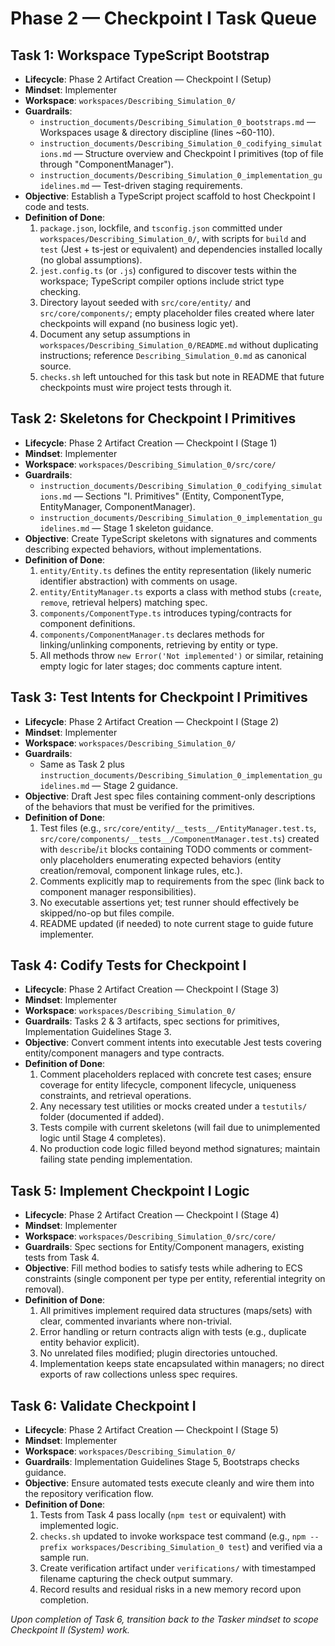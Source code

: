 # Phase 2 — Checkpoint I Task Queue

## Task 1: Workspace TypeScript Bootstrap
- **Lifecycle**: Phase 2 Artifact Creation — Checkpoint I (Setup)
- **Mindset**: Implementer
- **Workspace**: `workspaces/Describing_Simulation_0/`
- **Guardrails**:
  - `instruction_documents/Describing_Simulation_0_bootstraps.md` — Workspaces usage & directory discipline (lines ~60-110).
  - `instruction_documents/Describing_Simulation_0_codifying_simulations.md` — Structure overview and Checkpoint I primitives (top of file through "ComponentManager").
  - `instruction_documents/Describing_Simulation_0_implementation_guidelines.md` — Test-driven staging requirements.
- **Objective**: Establish a TypeScript project scaffold to host Checkpoint I code and tests.
- **Definition of Done**:
  1. `package.json`, lockfile, and `tsconfig.json` committed under `workspaces/Describing_Simulation_0/`, with scripts for `build` and `test` (Jest + ts-jest or equivalent) and dependencies installed locally (no global assumptions).
  2. `jest.config.ts` (or `.js`) configured to discover tests within the workspace; TypeScript compiler options include strict type checking.
  3. Directory layout seeded with `src/core/entity/` and `src/core/components/`; empty placeholder files created where later checkpoints will expand (no business logic yet).
  4. Document any setup assumptions in `workspaces/Describing_Simulation_0/README.md` without duplicating instructions; reference `Describing_Simulation_0.md` as canonical source.
  5. `checks.sh` left untouched for this task but note in README that future checkpoints must wire project tests through it.

## Task 2: Skeletons for Checkpoint I Primitives
- **Lifecycle**: Phase 2 Artifact Creation — Checkpoint I (Stage 1)
- **Mindset**: Implementer
- **Workspace**: `workspaces/Describing_Simulation_0/src/core/`
- **Guardrails**:
  - `instruction_documents/Describing_Simulation_0_codifying_simulations.md` — Sections "I. Primitives" (Entity, ComponentType, EntityManager, ComponentManager).
  - `instruction_documents/Describing_Simulation_0_implementation_guidelines.md` — Stage 1 skeleton guidance.
- **Objective**: Create TypeScript skeletons with signatures and comments describing expected behaviors, without implementations.
- **Definition of Done**:
  1. `entity/Entity.ts` defines the entity representation (likely numeric identifier abstraction) with comments on usage.
  2. `entity/EntityManager.ts` exports a class with method stubs (`create`, `remove`, retrieval helpers) matching spec.
  3. `components/ComponentType.ts` introduces typing/contracts for component definitions.
  4. `components/ComponentManager.ts` declares methods for linking/unlinking components, retrieving by entity or type.
  5. All methods throw `new Error('Not implemented')` or similar, retaining empty logic for later stages; doc comments capture intent.

## Task 3: Test Intents for Checkpoint I Primitives
- **Lifecycle**: Phase 2 Artifact Creation — Checkpoint I (Stage 2)
- **Mindset**: Implementer
- **Workspace**: `workspaces/Describing_Simulation_0/`
- **Guardrails**:
  - Same as Task 2 plus `instruction_documents/Describing_Simulation_0_implementation_guidelines.md` — Stage 2 guidance.
- **Objective**: Draft Jest spec files containing comment-only descriptions of the behaviors that must be verified for the primitives.
- **Definition of Done**:
  1. Test files (e.g., `src/core/entity/__tests__/EntityManager.test.ts`, `src/core/components/__tests__/ComponentManager.test.ts`) created with `describe`/`it` blocks containing TODO comments or comment-only placeholders enumerating expected behaviors (entity creation/removal, component linkage rules, etc.).
  2. Comments explicitly map to requirements from the spec (link back to component manager responsibilities).
  3. No executable assertions yet; test runner should effectively be skipped/no-op but files compile.
  4. README updated (if needed) to note current stage to guide future implementer.

## Task 4: Codify Tests for Checkpoint I
- **Lifecycle**: Phase 2 Artifact Creation — Checkpoint I (Stage 3)
- **Mindset**: Implementer
- **Workspace**: `workspaces/Describing_Simulation_0/`
- **Guardrails**: Tasks 2 & 3 artifacts, spec sections for primitives, Implementation Guidelines Stage 3.
- **Objective**: Convert comment intents into executable Jest tests covering entity/component managers and type contracts.
- **Definition of Done**:
  1. Comment placeholders replaced with concrete test cases; ensure coverage for entity lifecycle, component lifecycle, uniqueness constraints, and retrieval operations.
  2. Any necessary test utilities or mocks created under a `testutils/` folder (documented if added).
  3. Tests compile with current skeletons (will fail due to unimplemented logic until Stage 4 completes).
  4. No production code logic filled beyond method signatures; maintain failing state pending implementation.

## Task 5: Implement Checkpoint I Logic
- **Lifecycle**: Phase 2 Artifact Creation — Checkpoint I (Stage 4)
- **Mindset**: Implementer
- **Workspace**: `workspaces/Describing_Simulation_0/src/core/`
- **Guardrails**: Spec sections for Entity/Component managers, existing tests from Task 4.
- **Objective**: Fill method bodies to satisfy tests while adhering to ECS constraints (single component per type per entity, referential integrity on removal).
- **Definition of Done**:
  1. All primitives implement required data structures (maps/sets) with clear, commented invariants where non-trivial.
  2. Error handling or return contracts align with tests (e.g., duplicate entity behavior explicit).
  3. No unrelated files modified; plugin directories untouched.
  4. Implementation keeps state encapsulated within managers; no direct exports of raw collections unless spec requires.

## Task 6: Validate Checkpoint I
- **Lifecycle**: Phase 2 Artifact Creation — Checkpoint I (Stage 5)
- **Mindset**: Implementer
- **Workspace**: `workspaces/Describing_Simulation_0/`
- **Guardrails**: Implementation Guidelines Stage 5, Bootstraps checks guidance.
- **Objective**: Ensure automated tests execute cleanly and wire them into the repository verification flow.
- **Definition of Done**:
  1. Tests from Task 4 pass locally (`npm test` or equivalent) with implemented logic.
  2. `checks.sh` updated to invoke workspace test command (e.g., `npm --prefix workspaces/Describing_Simulation_0 test`) and verified via a sample run.
  3. Create verification artifact under `verifications/` with timestamped filename capturing the check output summary.
  4. Record results and residual risks in a new memory record upon completion.

*Upon completion of Task 6, transition back to the Tasker mindset to scope Checkpoint II (System) work.*
